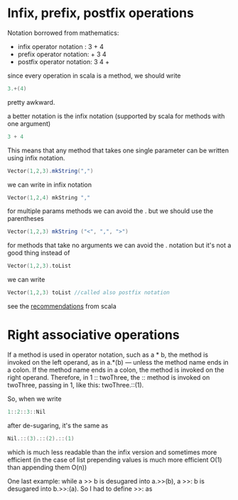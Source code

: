 # Infix, prefix, postfix operations
Notation borrowed from mathematics:
* infix operator notation :  3 + 4
* prefix operator notation:  + 3 4
* postfix operator notation:  3 4 +

since every operation in scala is a method, we should write
```scala mdoc
3.+(4) 
```
pretty awkward. 

a better notation is the infix notation (supported by scala for methods with one argument)
```scala mdoc 
3 + 4
```

This means that any method that takes one single parameter can be written using infix notation.
```scala 
Vector(1,2,3).mkString(",")
```
we can write in infix notation
```scala
Vector(1,2,4) mkString ","
```
for multiple params methods we can avoid the . but we should use the parentheses
```scala 
Vector(1,2,3) mkString ("<", ",", ">")
```

for methods that take no arguments we can avoid the . notation but it's not a good thing
instead of
```scala
Vector(1,2,3).toList
```
we can write
```scala 
Vector(1,2,3) toList //called also postfix notation
```

see the [recommendations](https://docs.scala-lang.org/style/method-invocation.html) from scala

# Right associative operations
If a method is used in operator notation, such as a * b, 
the method is invoked on the left operand, as in a.*(b) — unless the method name ends in a colon.
If the method name ends in a colon, the method is invoked on the right operand.
Therefore, in 1 :: twoThree, the :: method is invoked on twoThree, passing in 1, like this: twoThree.::(1).

So, when we write
```scala mdoc
1::2::3::Nil
```
after de-sugaring, it's the same as
```scala mdoc
Nil.::(3).::(2).::(1)
```
which is much less readable than the infix version and sometimes more efficient 
(in the case of list prepending values is much more efficient O(1) than appending them O(n))

One last example: 
while a >> b is desugared into a.>>(b), a >>: b is desugared into b.>>:(a). So I had to define >>: as